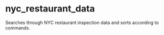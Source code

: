 # nyc_restaurant_data
Searches through NYC restaurant inspection data and sorts according to commands. 
